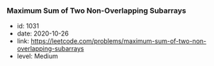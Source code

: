 ### Maximum Sum of Two Non-Overlapping Subarrays

* id: 1031
* date: 2020-10-26
* link: https://leetcode.com/problems/maximum-sum-of-two-non-overlapping-subarrays
* level: Medium
